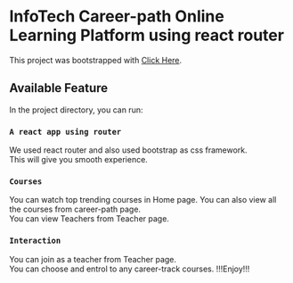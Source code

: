 # InfoTech Career-path Online Learning Platform using react router

This project was bootstrapped with [Click Here](https://github.com/facebook/create-react-app).

## Available Feature

In the project directory, you can run:

### `A react app using router`

We used react router and also used bootstrap as css framework.\
This will give you smooth experience.

### `Courses`

You can watch top trending courses in Home page. You can also view all the courses from career-path page. \
You can view Teachers from Teacher page.
### `Interaction`
You can join as a teacher from Teacher page. \
You can choose and entrol to any career-track courses.
!!!Enjoy!!!



